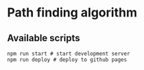 # Path finding algorithm
## Available scripts
```
npm run start # start development server
npm run deploy # deploy to github pages
```